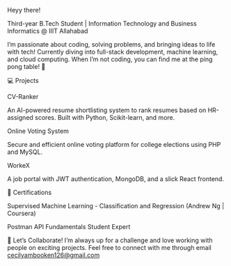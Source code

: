 Heyy there!


Third-year B.Tech Student | Information Technology and Business Informatics @ IIIT Allahabad

I’m passionate about coding, solving problems, and bringing ideas to life with tech! Currently diving into full-stack development, machine learning, and cloud computing. When I’m not coding, you can find me at the ping pong table! 🏓


💻 Projects

CV-Ranker

An AI-powered resume shortlisting system to rank resumes based on HR-assigned scores. Built with Python, Scikit-learn, and more.

Online Voting System

Secure and efficient online voting platform for college elections using PHP and MySQL.

WorkeX

A job portal with JWT authentication, MongoDB, and a slick React frontend.

🎯 Certifications

Supervised Machine Learning - Classification and Regression (Andrew Ng | Coursera)

Postman API Fundamentals Student Expert


🤝 Let’s Collaborate!
I’m always up for a challenge and love working with people on exciting projects. Feel free to connect with me through email cecilyambooken126@gmail.com



